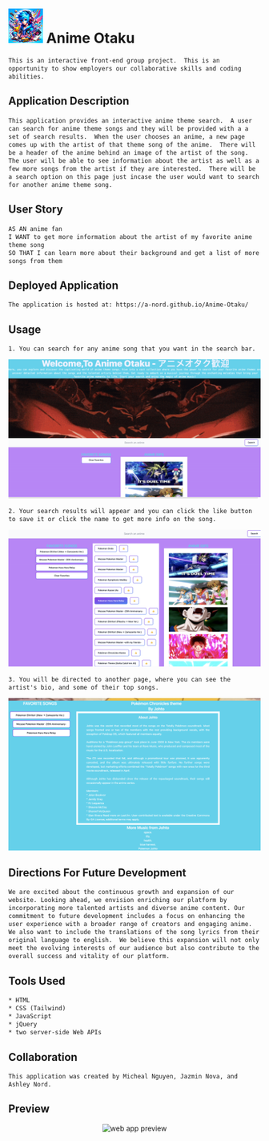 # ![logo](./assets/images/smallAnime-Otaku.png) Anime Otaku
```
This is an interactive front-end group project.  This is an opportunity to show employers our collaborative skills and coding abilities.
```

## Application Description
```
This application provides an interactive anime theme search.  A user can search for anime theme songs and they will be provided with a a set of search results.  When the user chooses an anime, a new page comes up with the artist of that theme song of the anime.  There will be a header of the anime behind an image of the artist of the song.  The user will be able to see information about the artist as well as a few more songs from the artist if they are interested.  There will be a search option on this page just incase the user would want to search for another anime theme song.
```

## User Story
```
AS AN anime fan
I WANT to get more information about the artist of my favorite anime theme song
SO THAT I can learn more about their background and get a list of more songs from them
```

## Deployed Application
```
The application is hosted at: https://a-nord.github.io/Anime-Otaku/
```
## Usage

    1. You can search for any anime song that you want in the search bar. 
![search bar](./assets/images/search.png)

    2. Your search results will appear and you can click the like button to save it or click the name to get more info on the song.
![results](./assets/images/likebutton.png)

    3. You will be directed to another page, where you can see the artist's bio, and some of their top songs.
![artist bio](./assets/images/more-info.png)

## Directions For Future Development
```
We are excited about the continuous growth and expansion of our website. Looking ahead, we envision enriching our platform by incorporating more talented artists and diverse anime content. Our commitment to future development includes a focus on enhancing the user experience with a broader range of creators and engaging anime.  We also want to include the translations of the song lyrics from their original language to english.  We believe this expansion will not only meet the evolving interests of our audience but also contribute to the overall success and vitality of our platform.
```

## Tools Used
```
* HTML
* CSS (Tailwind)
* JavaScript
* jQuery
* two server-side Web APIs
```

## Collaboration
```
This application was created by Micheal Nguyen, Jazmin Nova, and Ashley Nord.
```



## Preview
<p align="center">
  <img src="./assets/images/preview.gif" alt="web app preview" width="1000"/>
</p>